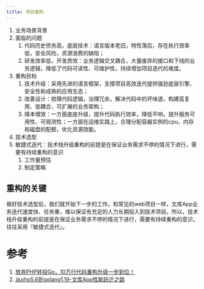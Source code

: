 ```yaml
---
title: 项目重构
---
```


1. 业务场景背景
2. 面临的问题
   1. 代码历史债务高，底层技术：语言版本老旧，特性落后，存在执行效率低，安全风险，资源浪费的缺陷；
   2. 研发效率低，开发质效：业务逻辑交叉耦合，大量废弃的接口和下线的业务逻辑，降低了代码可读性、可维护性，持续增加项目迭代的难度。
3. 重构目标
   1. 技术升级：采用先进的语言框架，支撑项目高效迭代提供强劲底层引擎、安全性和成熟的应用生态；
   2. 改善设计：梳理代码逻辑，治理冗余，解决代码中的坏味道，构建高复用、低耦合、可扩展的业务架构；
   3. 降本增效：一方面底座升级，提升代码执行效率，降低平响，提升服务可用性、可观测性；一方面在运维实践上，合理分配容器实例的cpu，内存和磁盘的配额，优化资源效能。
4. 技术选型
5. 敏捷式迭代：技术栈升级重构的前提是在保证业务需求不停的情况下进行，需要有持续重构的意识
   1. 工作量预估
   2. 制定策略

## 重构的关键

做好技术选型后，我们就开始下一步的工作。和常见的web项目一样，文库App业务迭代速度快、任务重，难以保证有充足的人力长期投入到技术项目。所以，技术栈升级重构的前提是在保证业务需求不停的情况下进行，需要有持续重构的意识，往往采用『敏捷式迭代』。

# 参考
1. [放弃PHP转投Go，10万行代码重构升级一步到位！](https://mp.weixin.qq.com/s/sNSTqef_8tf10KMl9ed_Yw)
2. [从php5.6到golang1.19-文库App性能跃迁之路](https://mp.weixin.qq.com/s?__biz=MzAwMDU1MTE1OQ==&mid=2653561937&idx=1&sn=59a7ebd8713cd3f28136c4c70808670c&chksm=8139b5c9b64e3cdfefa63a42216140f41a99c396df0cc6949f298b2ca78f7a19e2cb4253a4cf&scene=21#wechat_redirect)
